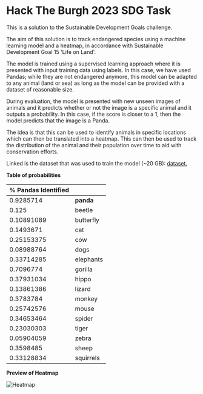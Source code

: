 # Hack The Burgh 2023 SDG Task

This is a solution to the Sustainable Development Goals challenge.

The aim of this solution is to track endangered species using a machine learning model and a heatmap, in accordance with Sustainable Development Goal 15 'Life on Land'.

The model is trained using a supervised learning approach where it is presented with input training data using labels. In this case, we have used Pandas; while they are not 
endangered anymore, this model can be adapted to any animal (land or sea) as long as the model can be provided with a dataset of reasonable size.

During evaluation, the model is presented with new unseen images of animals and it predicts whether or not the image is a specific animal and it 
outputs a probability. In this case, if the score is closer to a 1, then the model predicts that the image is a Panda.

The idea is that this can be used to identify animals in specific locations which can then be translated into a heatmap. 
This can then be used to track the distribution of the animal and their population over time to aid with conservation efforts.

Linked is the dataset that was used to train the model (~20 GB):
[dataset.](https://www.kaggle.com/datasets/utkarshsaxenadn/animal-image-classification-dataset)


**Table of probabilities**

| % Pandas Identified |      |
|---------------------| ---- |
| 0.9285714           | **panda** |
| 0.125               | beetle |
| 0.10891089          | butterfly |
| 0.1493671           | cat |
| 0.25153375          | cow |
| 0.08988764          | dogs |
| 0.33714285          | elephants |
| 0.7096774           | gorilla |
| 0.37931034          | hippo |
| 0.13861386          | lizard |
| 0.3783784           | monkey |
| 0.25742576          | mouse |
| 0.34653464          | spider |
| 0.23030303          | tiger |
| 0.05904059          | zebra |
| 0.3598485           | sheep |
| 0.33128834          | squirrels |

**Preview of Heatmap**

![Heatmap](heatmap_preview.png)